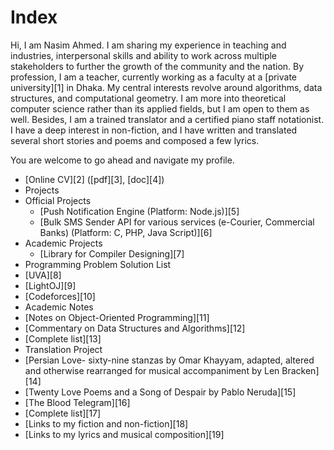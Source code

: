 # Index

Hi, I am Nasim Ahmed. I am sharing my experience in teaching and industries, interpersonal skills and ability to work across multiple stakeholders to further the growth of the community and the nation. By profession, I am a teacher, currently working as a faculty at a [private university][1] in Dhaka. My central interests revolve around algorithms, data structures, and computational geometry. I am more into theoretical computer science rather than its applied fields, but I am open to them as well. Besides, I am a trained translator and a certified piano staff notationist. I have a deep interest in non-fiction, and I have written and translated several short stories and poems and composed a few lyrics.  

You are welcome to go ahead and navigate my profile.

*  [Online CV][2] ([pdf][3], [doc][4])
*  Projects
  *  Official Projects
      *  [Push Notification Engine (Platform: Node.js)][5]
      *  [Bulk SMS Sender API for various services (e-Courier, Commercial Banks) (Platform: C, PHP, Java Script)][6]
  *  Academic Projects
      *  [Library for Compiler Designing][7]
*  Programming Problem Solution List
  *  [UVA][8]
  *  [LightOJ][9]
  *  [Codeforces][10]
*  Academic Notes
  *  [Notes on Object-Oriented Programming][11]
  *  [Commentary on Data Structures and Algorithms][12]
  *  [Complete list][13]
*  Translation Project
  *  [Persian Love- sixty-nine stanzas by Omar Khayyam, adapted, altered and otherwise rearranged for musical accompaniment by Len Bracken][14]
  *  [Twenty Love Poems and a Song of Despair by Pablo Neruda][15]
  *  [The Blood Telegram][16]
  *  [Complete list][17]
*  [Links to my fiction and non-fiction][18]
*  [Links to my lyrics and musical composition][19]   
